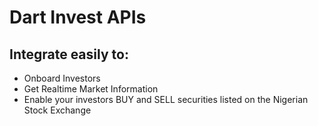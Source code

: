 
# Dart Invest APIs

## Integrate easily to:
- Onboard Investors
- Get Realtime Market Information
- Enable your investors BUY and SELL securities listed on the Nigerian Stock Exchange
